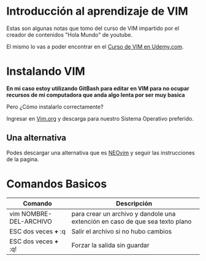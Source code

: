 # Introducción al aprendizaje de VIM

Estas son algunas notas que tomo del curso de VIM impartido por el creador de contenidos "Hola Mundo" de youtube.

El mismo lo vas a poder encontrar en el  [Curso de VIM en Udemy.com](https://udemy.com/course/vim-aumenta-tu-velocidad-de-desarrollo).

# Instalando VIM

**En mi caso estoy utilizando GitBash para editar en VIM para no ocupar recursos de mi computadora que anda algo lenta por ser muy basica**

Pero ¿Cómo instalarlo correctamente?

Ingresar en [Vim.org](https://www.vim.org/download.php) y descarga para nuestro Sistema Operativo preferido.

## Una alternativa

Podes descargar una alternativa que es [NEOvim](https://neovim.io/) y seguir las instrucciones de la pagina.

# Comandos Basicos

| Comando 			| Descripción 									|
| ----------------------------- | ----------------------------------------------------------------------------- |
| vim NOMBRE-DEL-ARCHIVO 	| para crear un archivo y dandole una extención en caso de que sea texto plano 	|
| ESC dos veces **+** :q 	|  Salir el archivo si no hubo cambios 						|
| ESC dos veces **+** :q! 	| Forzar la salida sin guardar 							|
